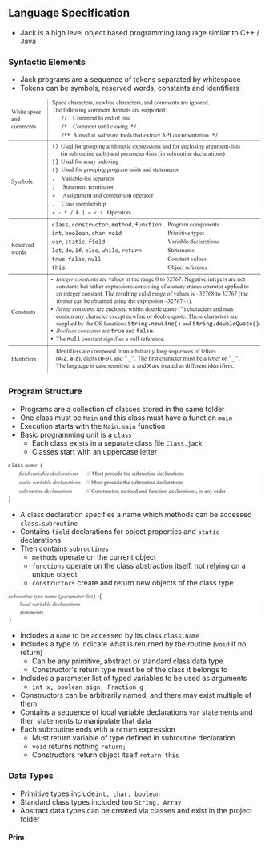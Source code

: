 ## Language Specification
- Jack is a high level object based programming language similar to C++ / Java
### Syntactic Elements
- Jack programs are a sequence of tokens separated by whitespace
- Tokens can be symbols, reserved words, constants and identifiers

![](Images/figure_9.6.png)

### Program Structure
- Programs are a collection of classes stored in the same folder
- One class must be `Main` and this class must have a function `main`
- Execution starts with the `Main.main` function
- Basic programming unit is a `class`
	- Each class exists in a separate class file `Class.jack`
	- Classes start with an uppercase letter

![](Images/figure_wo_caption_9.1.png)

- A class declaration specifies a name which methods can be accessed `class.subroutine`
- Contains `field` declarations for object properties and `static` declarations
- Then contains `subroutines`
	- `methods` operate on the current object
	- `functions` operate on the class abstraction itself, not relying on a unique object
	- `constructors` create and return new objects of the class type

![](Images/figure_wo_caption_9.2.png)

- Includes a `name` to be accessed by its class `class.name`
- Includes a type to indicate what is returned by the routine (`void` if no return)
	- Can be any primitive, abstract or standard class data type
	- Constructor's return type must be of the class it belongs to
- Includes a parameter list of typed variables to be used as arguments 
	- `int x, boolean sign, Fraction g`
- Constructors can be arbitrarily named, and there may exist multiple of them
- Contains a sequence of local variable declarations `var` statements and then statements to manipulate that data
- Each subroutine ends with a `return` expression
	- Must return variable of type defined in subroutine declaration
	- `void` returns nothing `return;`
	- Constructors return object itself `return this`


### Data Types
- Primitive types include`int, char, boolean`
- Standard class types included too `String, Array`
- Abstract data types can be created via classes and exist in the project folder

#### Prim
